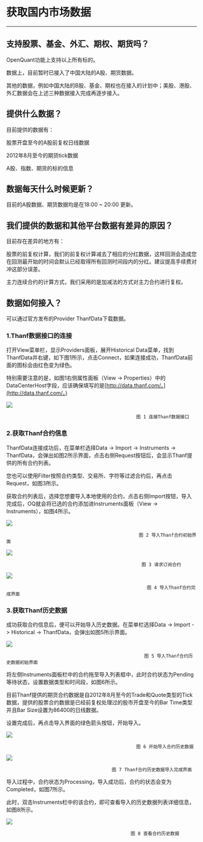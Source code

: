 # 获取国内市场数据

---

## <div id="Data_Support"></div>支持股票、基金、外汇、期权、期货吗？

OpenQuant功能上支持以上所有标的。

数据上，目前暂时已接入了中国大陆的A股、期货数据。

其他的数据，例如中国大陆的B股、基金、期权也在接入的计划中；美股、港股、外汇数据会在上述三种数据接入完成再逐步接入。

## <div id="Data_Provide"></div>提供什么数据？

目前提供的数据有：

股票开盘至今的A股前复权日线数据

2012年8月至今的期货tick数据

A股、指数、期货的标的信息

## <div id="Data_Update"></div>数据每天什么时候更新？

目前的A股数据、期货数据均是在18:00 ~ 20:00 更新。

## <div id="Data_Difference"></div>我们提供的数据和其他平台数据有差异的原因？

目前存在差异的地方有：

股票的前复权计算，我们的前复权计算减去了相应的分红数据，这样回测会造成您在回测最开始的时间会默认已经取得所有回测时间段内的分红。建议提高手续费对冲这部分误差。

主力连续合约的计算方式，我们采用的是加减法的方式对主力合约进行复权。

## <div id="Data_Access"></div>数据如何接入？

可以通过官方发布的Provider ThanfData下载数据。

### 1.Thanf数据接口的连接

打开View菜单栏，显示Providers面板，展开Historical Data菜单，找到ThanfData并右键，如下图1所示，点击Connect，如果连接成功，ThanfData前面的图标会由红色变为绿色。

特别需要注意的是，如图1右侧属性面板（View -&gt; Properties）中的DataCenterHost字段，应该确保填写的是[http://data.thanf.com/。](http://data.thanf.com/。)

![](/assets/internal_market_data01.png)

```
                                                图 1 连接Thanf数据接口
```

### 2.获取Thanf合约信息

ThanfData连接成功后，在菜单栏选择Data -&gt; Import -&gt; Instruments -&gt; ThanfData，会弹出如图2所示界面，点击右侧Request按钮后，会显示Thanf提供的所有合约列表。

您也可以使用Filter按照合约类型、交易所、字符等过滤合约后，再点击Request，如图3所示。

获取合约列表后，选择您想要导入本地使用的合约，点击右侧Import按钮，导入完成后，OQ就会将已选的合约添加进Instruments面板（View -&gt; Instruments），如图4所示。

![](/assets/internal_market_data02.png)

```
                                                 图 2 导入Thanf合约初始界面
```

![](/assets/internal_market_data03.png)

```
                                                  图 3 请求订阅合约
```

![](/assets/internal_market_data04.png)

```
                                                    图 4 导入Thanf合约完成界面
```

### 3.获取Thanf历史数据

成功获取合约信息后，便可以开始导入历史数据。在菜单栏选择Data -&gt; Import -&gt; Historical -&gt; ThanfData，会弹出如图5所示界面。

![](/assets/internal_market_data05.png)

```
                                                   图 5 导入Thanf合约历史数据初始界面
```

将左侧Instruments面板栏中的合约拖至导入列表框中，此时合约状态为Pending等待状态，设置数据类型和时间段，如图6所示。

目前Thanf提供的期货合约数据是自2012年8月至今的Trade和Quote类型的Tick数据，提供的股票合约数据是已经前复权处理过的股市开盘至今的Bar Time类型并且Bar Size设置为86400的日线数据。

设置完成后，再点击导入界面的绿色箭头按钮，开始导入。

![](/assets/internal_market_data06.png)

```
                                                图 6 开始导入合约历史数据
```

![](/assets/internal_market_data07.png)

```
                                       图 7 Thanf合约历史数据导入完成界面
```

导入过程中，合约状态为Processing，导入成功后，合约的状态会变为Completed，如图7所示。

此时，双击Instruments栏中的该合约，即可查看导入的历史数据列表详细信息，如图8所示。

![](/assets/internal_market_data08.png)

```
                                              图 8 查看合约历史数据
```





